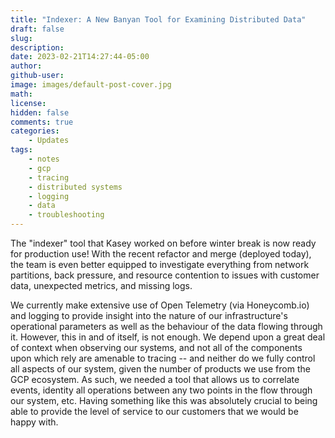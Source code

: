 ```yaml
---
title: "Indexer: A New Banyan Tool for Examining Distributed Data"
draft: false
slug:
description:
date: 2023-02-21T14:27:44-05:00
author:
github-user:
image: images/default-post-cover.jpg
math:
license:
hidden: false
comments: true
categories:
    - Updates
tags:
    - notes
    - gcp
    - tracing
    - distributed systems
    - logging
    - data
    - troubleshooting
---
```

The "indexer" tool that Kasey worked on before winter break is now ready for production use! With the recent refactor and merge (deployed today), the team is even better equipped to investigate everything from network partitions, back pressure, and resource contention to issues with customer data, unexpected metrics, and missing logs.

We currently make extensive use of Open Telemetry (via Honeycomb.io) and logging to provide insight into the nature of our infrastructure's operational parameters as well as the behaviour of the data flowing through it. However, this in and of itself, is not enough. We depend upon a great deal of context when observing our systems, and not all of the components upon which rely are amenable to tracing -- and neither do we fully control all aspects of our system, given the number of products we use from the GCP ecosystem. As such, we needed a tool that allows us to correlate events, identity all operations between any two points in the flow through our system, etc. Having something like this was absolutely crucial to being able to provide the level of service to our customers that we would be happy with.
